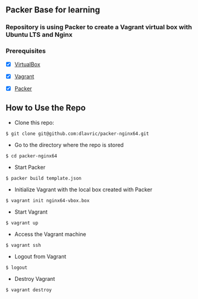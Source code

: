 ## Packer Base for learning

### Repository is using Packer to create a Vagrant virtual box with Ubuntu LTS and Nginx

### Prerequisites
- [X] [VirtualBox](https://www.virtualbox.org/wiki/Downloads)

- [X] [Vagrant](https://www.vagrantup.com/downloads)

- [X] [Packer](https://www.packer.io/downloads)

## How to Use the Repo
- Clone this repo:
```shell
$ git clone git@github.com:dlavric/packer-nginx64.git
```

- Go to the directory where the repo is stored
```shell
$ cd packer-nginx64
```

- Start Packer
```shell
$ packer build template.json
```

- Initialize Vagrant with the local box created with Packer
```shell
$ vagrant init nginx64-vbox.box
```

- Start Vagrant
```shell
$ vagrant up
```

- Access the Vagrant machine
```shell
$ vagrant ssh
```

- Logout from Vagrant
```shell
$ logout
```

- Destroy Vagrant
```shell
$ vagrant destroy
```